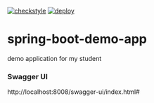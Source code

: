 [![checkstyle](https://github.com/MikhailEpatko/spring-boot-demo-app/actions/workflows/checkstyle.yml/badge.svg)](https://github.com/MikhailEpatko/spring-boot-demo-app/actions/workflows/checkstyle.yml)
[![deploy](https://github.com/MikhailEpatko/spring-boot-demo-app/actions/workflows/maven-merge-pr.yml/badge.svg)](https://github.com/MikhailEpatko/spring-boot-demo-app/actions/workflows/maven-merge-pr.yml)


# spring-boot-demo-app
demo application for my student


### Swagger UI

http://localhost:8008/swagger-ui/index.html#